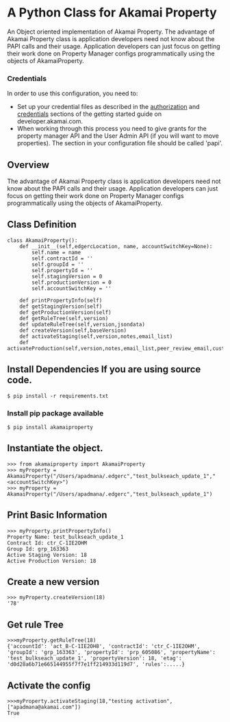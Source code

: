# A Python Class for Akamai Property
An Object oriented implementation of Akamai Property.
The advantage of Akamai Property class is application developers need not know about the PAPI calls and their usage. Application developers can just focus on getting their work done on Property Manager configs programmatically using the objects of AkamaiProperty.


### Credentials
In order to use this configuration, you need to:
* Set up your credential files as described in the [authorization](https://developer.akamai.com/introduction/Prov_Creds.html) and [credentials](https://developer.akamai.com/introduction/Conf_Client.html) sections of the getting started guide on developer.akamai.com.  
* When working through this process you need to give grants for the property manager API and the User Admin API (if you will want to move properties).  The section in your configuration file should be called 'papi'.

## Overview
The advantage of Akamai Property class is application developers need not know about the PAPI calls and their usage. Application developers can just focus on getting their work done on Property Manager configs programmatically using the objects of AkamaiProperty.

## Class Definition
```
class AkamaiProperty():
    def __init__(self,edgercLocation, name, accountSwitchKey=None):
        self.name = name
        self.contractId = ''
        self.groupId = ''
        self.propertyId = ''
        self.stagingVersion = 0
        self.productionVersion = 0
        self.accountSwitchKey = ''

    def printPropertyInfo(self)
    def getStagingVersion(self)
    def getProductionVersion(self)
    def getRuleTree(self,version)
    def updateRuleTree(self,version,jsondata)
    def createVersion(self,baseVersion)
    def activateStaging(self,version,notes,email_list)
    def activateProduction(self,version,notes,email_list,peer_review_email,customer_email)
```

## Install Dependencies If you are using source code.
```
$ pip install -r requirements.txt
```

### Install pip package available
```
$ pip install akamaiproperty
```

## Instantiate the object.
```
>>> from akamaiproperty import AkamaiProperty
>>> myProperty = AkamaiProperty("/Users/apadmana/.edgerc","test_bulkseach_update_1","<accountSwitchKey>")
>>> myProperty = AkamaiProperty("/Users/apadmana/.edgerc","test_bulkseach_update_1")
```

## Print Basic Information
```
>>> myProperty.printPropertyInfo()
Property Name: test_bulkseach_update_1
Contract Id: ctr_C-1IE2OHM
Group Id: grp_163363
Active Staging Version: 18
Active Production Version: 18
```
## Create a new version
```
>>> myProperty.createVersion(18)
'78'
```

## Get rule Tree
```
>>>myProperty.getRuleTree(18)
{'accountId': 'act_B-C-1IE2OH8', 'contractId': 'ctr_C-1IE2OHM', 'groupId': 'grp_163363', 'propertyId': 'prp_605086', 'propertyName': 'test_bulkseach_update_1', 'propertyVersion': 18, 'etag': 'd0d28a6b71e665144955f7f7e1ff214933d119d7', 'rules':.....}
```

## Activate the config
```
>>>myProperty.activateStaging(18,"testing activation",["apadmana@akamai.com"])
True
```
